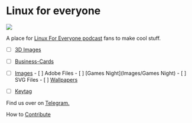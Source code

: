 # Linux for everyone
![](https://assets.fireside.fm/file/fireside-images/podcasts/images/0/00e8a29c-7246-483a-b97b-a1a0bb8eb4a7/header.jpg?raw=true)

A place for [Linux For Everyone podcast](https://linuxforeveryone.fireside.fm) fans to make cool stuff. 

  - [ ]  [3D Images](/3d)
  - [ ]  [Business-Cards](/Business-Cards)
  - [ ]  [Images](/Images)
    - [ ]  Adobe Files
    - [ ]  [Games Night](Images/Games Night)
    - [ ]  SVG Files
    - [ ]  [Wallpapers](/Images/Wallpapers)
  - [ ]  [Keytag](/keytag)
  
  
  

Find us over on [Telegram.](https://t.me/linux4everyone)

How to [Contribute](CONTRIBUTING.MD)


